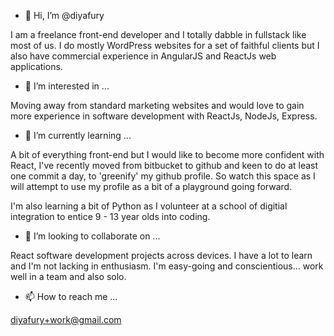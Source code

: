 - 👋 Hi, I’m @diyafury

I am a freelance front-end developer and I totally dabble in fullstack like most of us. 
I do mostly WordPress websites for a set of faithful clients but I also have commercial experience in AngularJS and ReactJs web applications.

- 👀 I’m interested in ...

Moving away from standard marketing websites and would love to gain more experience in software development with ReactJs, NodeJs, Express.

- 🌱 I’m currently learning ...

A bit of everything front-end but I would like to become more confident with React, I've recently moved from bitbucket to github and keen to do at least one commit a day, to 'greenify' my github profile. 
So watch this space as I will attempt to use my profile as a bit of a playground going forward.

I'm also learning a bit of Python as I volunteer at a school of digitial integration to entice 9 - 13 year olds into coding.

- 💞️ I’m looking to collaborate on ...

React software development projects across devices. I have a lot to learn and I'm not lacking in enthusiasm. 
I'm easy-going and conscientious... work well in a team and also solo.

- 📫 How to reach me ...

diyafury+work@gmail.com

<!---
diyafury/diyafury is a ✨ special ✨ repository because its `README.md` (this file) appears on your GitHub profile.
You can click the Preview link to take a look at your changes.
--->

